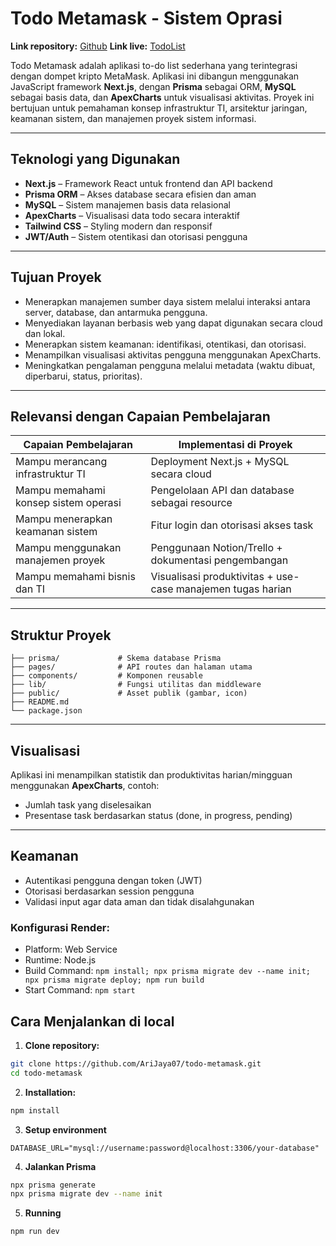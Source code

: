 # Todo Metamask - Sistem Oprasi

**Link repository:** [Github](https://github.com/AriJaya07/todo-metamask)
**Link live:** [TodoList](https://todo-meta.onrender.com)

Todo Metamask adalah aplikasi to-do list sederhana yang terintegrasi dengan dompet kripto MetaMask. Aplikasi ini dibangun menggunakan JavaScript framework **Next.js**, dengan **Prisma** sebagai ORM, **MySQL** sebagai basis data, dan **ApexCharts** untuk visualisasi aktivitas. Proyek ini bertujuan untuk pemahaman konsep infrastruktur TI, arsitektur jaringan, keamanan sistem, dan manajemen proyek sistem informasi.

---

## Teknologi yang Digunakan

- **Next.js** – Framework React untuk frontend dan API backend
- **Prisma ORM** – Akses database secara efisien dan aman
- **MySQL** – Sistem manajemen basis data relasional
- **ApexCharts** – Visualisasi data todo secara interaktif
- **Tailwind CSS** – Styling modern dan responsif
- **JWT/Auth** – Sistem otentikasi dan otorisasi pengguna

---

## Tujuan Proyek

- Menerapkan manajemen sumber daya sistem melalui interaksi antara server, database, dan antarmuka pengguna.
- Menyediakan layanan berbasis web yang dapat digunakan secara cloud dan lokal.
- Menerapkan sistem keamanan: identifikasi, otentikasi, dan otorisasi.
- Menampilkan visualisasi aktivitas pengguna menggunakan ApexCharts.
- Meningkatkan pengalaman pengguna melalui metadata (waktu dibuat, diperbarui, status, prioritas).

---

## Relevansi dengan Capaian Pembelajaran

| Capaian Pembelajaran | Implementasi di Proyek |
|----------------------|-------------------------|
| Mampu merancang infrastruktur TI | Deployment Next.js + MySQL secara cloud |
| Mampu memahami konsep sistem operasi | Pengelolaan API dan database sebagai resource |
| Mampu menerapkan keamanan sistem | Fitur login dan otorisasi akses task |
| Mampu menggunakan manajemen proyek | Penggunaan Notion/Trello + dokumentasi pengembangan |
| Mampu memahami bisnis dan TI | Visualisasi produktivitas + use-case manajemen tugas harian |

---

## Struktur Proyek

```
├── prisma/             # Skema database Prisma
├── pages/              # API routes dan halaman utama
├── components/         # Komponen reusable
├── lib/                # Fungsi utilitas dan middleware
├── public/             # Asset publik (gambar, icon)
├── README.md
└── package.json
```

---

## Visualisasi

Aplikasi ini menampilkan statistik dan produktivitas harian/mingguan menggunakan **ApexCharts**, contoh:

- Jumlah task yang diselesaikan
- Presentase task berdasarkan status (done, in progress, pending)

---

## Keamanan

- Autentikasi pengguna dengan token (JWT)
- Otorisasi berdasarkan session pengguna
- Validasi input agar data aman dan tidak disalahgunakan


### Konfigurasi Render:
- Platform: Web Service
- Runtime: Node.js
- Build Command: `npm install; npx prisma migrate dev --name init; npx prisma migrate deploy; npm run build`
- Start Command: `npm start` 

## Cara Menjalankan di local

1. **Clone repository:**

```bash
git clone https://github.com/AriJaya07/todo-metamask.git
cd todo-metamask
```

2. **Installation:**

```bash
npm install
```

3. **Setup environment**

```.env
DATABASE_URL="mysql://username:password@localhost:3306/your-database"
```

4. **Jalankan Prisma**

```bash
npx prisma generate
npx prisma migrate dev --name init
```

5. **Running**

```bash
npm run dev
```

